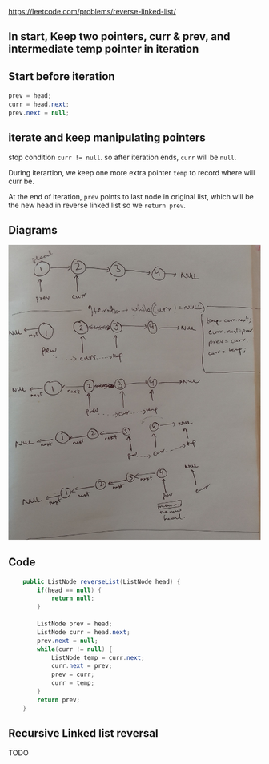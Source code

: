 
https://leetcode.com/problems/reverse-linked-list/


## In start, Keep two pointers, curr & prev, and intermediate temp pointer in iteration

## Start before iteration

```java
prev = head;
curr = head.next;
prev.next = null;
```

## iterate and keep manipulating pointers

stop condition `curr != null`. so after iteration ends, `curr` will be `null`.

During iterartion, we keep one more extra pointer `temp` to record where will curr be.

At the end of iteration, `prev` points to last node in original list, which will be the new head 
in reverse linked list so we `return prev`.



## Diagrams

![here](images/reverselinkedlist.jpg)

## Code

```java
    public ListNode reverseList(ListNode head) {
        if(head == null) {
            return null;
        }
        
        ListNode prev = head;
        ListNode curr = head.next;
        prev.next = null;
        while(curr != null) {
            ListNode temp = curr.next;
            curr.next = prev;
            prev = curr;
            curr = temp;
        }
        return prev;
    }
```


## Recursive Linked list reversal

TODO